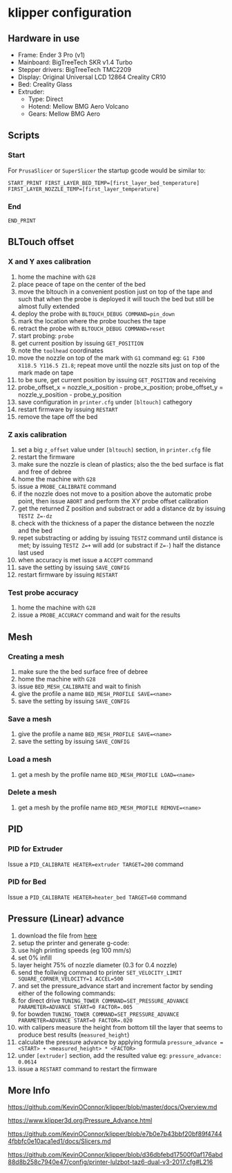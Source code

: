 # klipper configuration

## Hardware in use

* Frame: Ender 3 Pro (v1)
* Mainboard: BigTreeTech SKR v1.4 Turbo
* Stepper drivers: BigTreeTech TMC2209
* Display: Original Universal LCD 12864 Creality CR10
* Bed: Creality Glass
* Extruder:
  * Type: Direct
  * Hotend: Mellow BMG Aero Volcano
  * Gears: Mellow BMG Aero

## Scripts

### Start

For `PrusaSlicer` or `SuperSlicer` the startup gcode would be similar to:

```gcode
START_PRINT FIRST_LAYER_BED_TEMP=[first_layer_bed_temperature] FIRST_LAYER_NOZZLE_TEMP=[first_layer_temperature]
```

### End

```gcode
END_PRINT
```

## BLTouch offset

### X and Y axes calibration

1. home the machine with `G28`
1. place peace of tape on the center of the bed
1. move the bltouch in a convenient postion just on top of the tape and such that when the probe is deployed it will touch the bed but still be almost fully extended
1. deploy the probe with `BLTOUCH_DEBUG COMMAND=pin_down`
1. mark the location where the probe touches the tape
1. retract the probe with `BLTOUCH_DEBUG COMMAND=reset`
1. start probing: `probe`
1. get current position by issuing `GET_POSITION`
1. note the `toolhead` coordinates
1. move the nozzle on top of the mark with `G1` command eg: `G1 F300 X118.5 Y116.5 Z1.8`; repeat move until the nozzle sits just on top of the mark made on tape
1. to be sure, get current position by issuing `GET_POSITION` and receiving
1. probe_offset_x = nozzle_x_position - probe_x_position; probe_offset_y = nozzle_y_position - probe_y_position
1. save configuration in `printer.cfg` under `[bltouch]` cathegory
1. restart firmware by issuing `RESTART`
1. remove the tape off the bed

### Z axis calibration

1. set a big `z_offset` value under `[bltouch]` section, in `printer.cfg` file
1. restart the firmware
1. make sure the nozzle is clean of plastics; also the the bed surface is flat and free of debree
1. home the machine with `G28`
1. issue a `PROBE_CALIBRATE` command
1. if the nozzle does not move to a position above the automatic probe point, then issue `ABORT` and perform the XY probe offset calibration
1. get the returned Z position and substract or add a distance dz by issuing `TESTZ Z=-dz`
1. check with the thickness of a paper the distance between the nozzle and the bed
1. repet substracting or adding by issuing `TESTZ` command until distance is met; by issuing `TESTZ Z=+` will add (or substract if `Z=-`) half the distance last used
1. when accuracy is met issue a `ACCEPT` command
1. save the setting by issuing `SAVE_CONFIG`
1. restart firmware by issuing `RESTART`

### Test probe accuracy

1. home the machine with `G28`
1. issue a `PROBE_ACCURACY` command and wait for the results

## Mesh

### Creating a mesh

1. make sure the the bed surface free of debree
1. home the machine with `G28`
1. issue `BED_MESH_CALIBRATE` and wait to finish
1. give the profile a name `BED_MESH_PROFILE SAVE=<name>`
1. save the setting by issuing `SAVE_CONFIG`

### Save a mesh

1. give the profile a name `BED_MESH_PROFILE SAVE=<name>`
1. save the setting by issuing `SAVE_CONFIG`

### Load a mesh

1. get a mesh by the profile name `BED_MESH_PROFILE LOAD=<name>`

### Delete a mesh

1. get a mesh by the profile name `BED_MESH_PROFILE REMOVE=<name>`

## PID

### PID for Extruder

Issue a `PID_CALIBRATE HEATER=extruder TARGET=200` command

### PID for Bed

Issue a `PID_CALIBRATE HEATER=heater_bed TARGET=60` command

## Pressure (Linear) advance

1. download the file from [here](https://www.klipper3d.org/prints/square_tower.stl "stl file to download")
1. setup the printer and generate g-code:
  1. use high printing speeds (eg 100 mm/s)
  1. set 0% infill
  1. layer height 75% of nozzle diameter (0.3 for 0.4 nozzle)
1. send the follwing command to printer `SET_VELOCITY_LIMIT SQUARE_CORNER_VELOCITY=1 ACCEL=500`
1. and set the pressure_advance start and increment factor by sending either of the following commands:
  1. for direct drive `TUNING_TOWER COMMAND=SET_PRESSURE_ADVANCE PARAMETER=ADVANCE START=0 FACTOR=.005`
  1. for bowden `TUNING_TOWER COMMAND=SET_PRESSURE_ADVANCE PARAMETER=ADVANCE START=0 FACTOR=.020`
1. with calipers measure the height from bottom till the layer that seems to produce best results (`measured_height`)
1. calculate the pressure advance by applying formula `pressure_advance = <START> + <measured_height> * <FACTOR>`
1. under `[extruder]` section, add the resulted value eg: `pressure_advance: 0.0614`
1. issue a `RESTART` command to restart the firmware

## More Info

<https://github.com/KevinOConnor/klipper/blob/master/docs/Overview.md>

<https://www.klipper3d.org/Pressure_Advance.html>

<https://github.com/KevinOConnor/klipper/blob/e7b0e7b43bbf20bf89f47444fbbfc0e10aca1ed1/docs/Slicers.md>

<https://github.com/KevinOConnor/klipper/blob/d36dbfebd17500f0af176abd88d8b258c7940e47/config/printer-lulzbot-taz6-dual-v3-2017.cfg#L216>